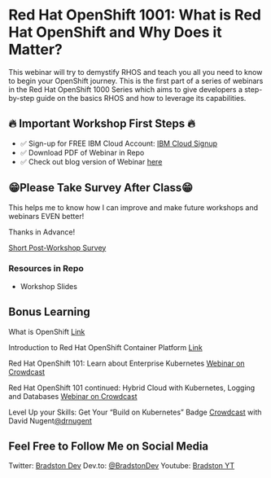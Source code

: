 # Red Hat OpenShift 1001: What is Red Hat OpenShift and Why Does it Matter?

This webinar will try to demystify RHOS and teach you all you need to know to begin your OpenShift journey. This is the first part of a series of webinars in the Red Hat OpenShift 1000 Series which aims to give developers a step-by-step guide on the basics RHOS and how to leverage its capabilities. 


## 🔥 Important Workshop First Steps 🔥

- ✅ Sign-up for FREE IBM Cloud Account:  [IBM Cloud Signup](https://ibm.biz/BdfahW)
- ✅ Download PDF of Webinar in Repo
- ✅ Check out blog version of Webinar [here](https://dev.to/ibmdeveloper/red-hat-openshift-1001-what-is-red-hat-openshift-and-why-does-it-matter-64n)


## 😁Please Take Survey After Class😁

This helps me to know how I can improve and make future workshops and webinars EVEN better!

Thanks in Advance!

[Short Post-Workshop Survey](https://ibm.biz/BdfaVc)

### Resources in Repo

- Workshop Slides

## Bonus Learning

What is OpenShift [Link](https://www.youtube.com/watch?v=KTN_QBuDplo)

Introduction to Red Hat OpenShift Container Platform [Link](https://www.youtube.com/watch?v=dAWPuqZwlOA)

Red Hat OpenShift 101: Learn about Enterprise Kubernetes
[Webinar on Crowdcast](http://ibm.biz/red-hat-101-crowdcast-03022021)

Red Hat OpenShift 101 continued: Hybrid Cloud with Kubernetes, Logging and Databases
[Webinar on Crowdcast](http://ibm.biz/red-hat-101-pt2-crowdcast-03192021)

Level Up your Skills: Get Your “Build on Kubernetes” Badge [Crowdcast](https://www.crowdcast.io/e/level-up-your-skills-get-2) with David Nugent[@drnugent](https://twitter.com/drnugent)


## Feel Free to Follow Me on Social Media

Twitter: [Bradston Dev](https://twitter.com/BradstonDev)
Dev.to: [@BradstonDev](https://dev.to/bradstondev)
Youtube: [Bradston YT](https://www.youtube.com/channel/UC6Ky8s71RP65akLb_XV1_OA)
